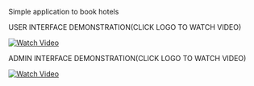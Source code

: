 
Simple application to book hotels

USER INTERFACE DEMONSTRATION(CLICK LOGO TO WATCH VIDEO)

[![Watch Video](https://www.mediafire.com/view/b9gplyr3ik85tga/ysss_booking.png/file)](https://www.veed.io/view/572f87e8-7a88-405c-9410-83275aac63e6)

ADMIN INTERFACE DEMONSTRATION(CLICK LOGO TO WATCH VIDEO)

[![Watch Video](https://www.mediafire.com/view/4jnku2g0xsasxb2/ysss_booking_admin.png/file)](https://www.veed.io/view/ad4cb58f-e36d-4407-b146-fc46aa5c2f54)
